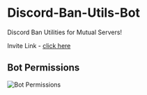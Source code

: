 # Discord-Ban-Utils-Bot
Discord Ban Utilities for Mutual Servers!

Invite Link - [click here](https://discord.com/api/oauth2/authorize?client_id=897454611370213436&permissions=277562263718&scope=bot%20applications.commands)

## Bot Permissions

![Bot Permissions](https://i.imgur.com/vth293y.png)
